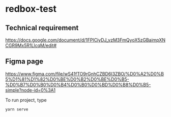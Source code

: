 # redbox-test
## Technical requirement
https://docs.google.com/document/d/1FPlCiyDJ_vzM3FmQyoX5zGBaimpXNCGR9Mx5R1LlcqM/edit#

## Figma page
https://www.figma.com/file/wS41fTO9rGnhCZBD6I3ZBO/%D0%A2%D0%B5%D1%81%D1%82%D0%BE%D0%B2%D0%BE%D0%B5-%D0%B7%D0%B0%D0%B4%D0%B0%D0%BD%D0%B8%D0%B5-simple?node-id=0%3A1


To run project, type
```
yarn serve
```
